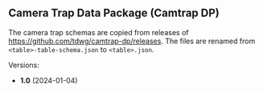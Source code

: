 ## Camera Trap Data Package (Camtrap DP)

The camera trap schemas are copied from releases of https://github.com/tdwg/camtrap-dp/releases. The files are renamed from `<table>-table-schema.json` to `<table>.json`.

Versions:

- **1.0** (2024-01-04)
